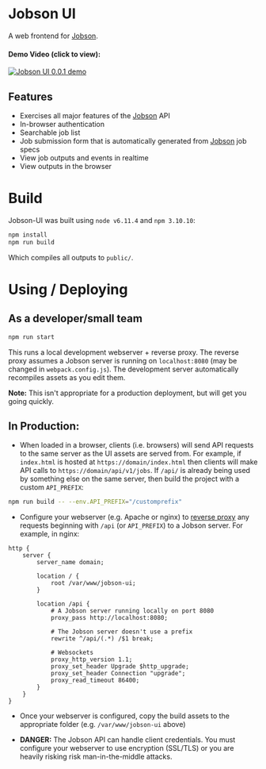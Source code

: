 # Jobson UI

A web frontend for [Jobson](https://github.com/adamkewley/jobson).

#### Demo Video (click to view):
[![Jobson UI 0.0.1 demo](https://img.youtube.com/vi/Fq0_T-offgA/0.jpg)](https://www.youtube.com/watch?v=Fq0_T-offgA)


## Features

- Exercises all major features of the [Jobson](https://github.com/adamkewley/jobson) 
  API
- In-browser authentication
- Searchable job list
- Job submission form that is automatically generated from 
  [Jobson](https://github.com/adamkewley/jobson) job specs
- View job outputs and events in realtime
- View outputs in the browser


# Build

Jobson-UI was built using `node v6.11.4` and `npm 3.10.10`:

```bash
npm install
npm run build
```

Which compiles all outputs to `public/`.


# Using / Deploying

## As a developer/small team

```bash
npm run start
```

This runs a local development webserver + reverse proxy. The reverse
proxy assumes a Jobson server is running on `localhost:8080` (may be
changed in `webpack.config.js`). The development server automatically
recompiles assets as you edit them.

**Note:** This isn't appropriate for a production deployment, but will
get you going quickly.


## In Production:

- When loaded in a browser, clients (i.e. browsers) will send API
  requests to the same server as the UI assets are served from. For
  example, if `index.html` is hosted at `https://domain/index.html`
  then clients will make API calls to `https://domain/api/v1/jobs`. If
  `/api/` is already being used by something else on the same server,
  then build the project with a custom `API_PREFIX`:
  
```bash
npm run build -- --env.API_PREFIX="/customprefix"
```

- Configure your webserver (e.g. Apache or nginx) to
  [reverse proxy](https://www.nginx.com/resources/admin-guide/reverse-proxy/)
  any requests beginning with `/api` (or `API_PREFIX`) to a Jobson
  server. For example, in nginx:
  
```
http {
    server {
        server_name domain;

        location / {
            root /var/www/jobson-ui;
        }

        location /api {
            # A Jobson server running locally on port 8080
            proxy_pass http://localhost:8080;

            # The Jobson server doesn't use a prefix
            rewrite ^/api/(.*) /$1 break;

            # Websockets
            proxy_http_version 1.1;
            proxy_set_header Upgrade $http_upgrade;
            proxy_set_header Connection "upgrade";
            proxy_read_timeout 86400;
        }
    }
}
```

- Once your webserver is configured, copy the build assets to the
  appropriate folder (e.g. `/var/www/jobson-ui` above)
  
- **DANGER:** The Jobson API can handle client credentials. You must
  configure your webserver to use encryption (SSL/TLS) or you are
  heavily risking risk man-in-the-middle attacks.


